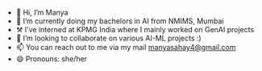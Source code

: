 - 👋 Hi, I’m Manya 
- 🌱 I’m currently doing my bachelors in AI from NMIMS, Mumbai
- ⚒️ I've interned at KPMG India where I mainly worked on GenAI projects
- 💞️ I’m looking to collaborate on various AI-ML projects :)
- 📫 You can reach out to me via my mail manyasahay4@gmail.com
- 😄 Pronouns: she/her


<!---
manyasahay/manyasahay is a ✨ special ✨ repository because its `README.md` (this file) appears on your GitHub profile.
You can click the Preview link to take a look at your changes.
--->

